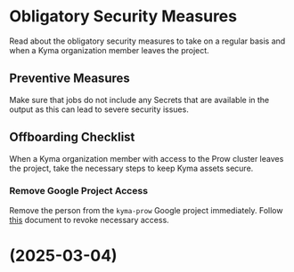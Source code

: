 # Obligatory Security Measures

Read about the obligatory security measures to take on a regular basis and when a Kyma organization member leaves the project.

## Preventive Measures

Make sure that jobs do not include any Secrets that are available in the output as this can lead to severe security issues.

## Offboarding Checklist

When a Kyma organization member with access to the Prow cluster leaves the project, take the necessary steps to keep Kyma assets secure.

### Remove Google Project Access

Remove the person from the `kyma-prow` Google project immediately. Follow [this](https://cloud.google.com/iam/docs/granting-changing-revoking-access) document to revoke necessary access.
# (2025-03-04)